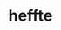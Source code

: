 ---
title: "heffte"
layout: cache
categories: [package, develop]
meta: {"versions": ["2.3.0"], "compilers": ["gcc@=11.1.0", "oneapi@=2023.0.0", "oneapi@=2023.1.0", "oneapi@=2023.2.0"], "oss": ["ubuntu20.04"], "platforms": ["linux"], "targets": ["ppc64le", "x86_64", "x86_64_v3"], "stacks": ["e4s", "e4s-oneapi", "e4s-power", "root"], "num_specs": 105, "num_specs_by_stack": {"e4s-power": 14, "root": 105, "e4s-oneapi": 14, "e4s": 22}}
spec_details: [{"hash": "4ueehrf62g4maqhxsmdkzkuniwxaetoq", "compiler": "gcc@=11.1.0", "versions": ["2.3.0"], "os": "ubuntu20.04", "platform": "linux", "target": "ppc64le", "variants": ["build_system=cmake", "build_type=Release", "+cuda", "cuda_arch=70", "~fftw", "~fortran", "generator=make", "~ipo", "~magma", "~mkl", "patches=6b8b8e8", "~python", "~rocm", "+shared"], "stacks": ["e4s-power", "root"], "size": "-", "tarball": "https://binaries.spack.io/develop/build_cache/linux-ubuntu20.04-ppc64le/gcc-11.1.0/heffte-2.3.0/linux-ubuntu20.04-ppc64le-gcc-11.1.0-heffte-2.3.0-4ueehrf62g4maqhxsmdkzkuniwxaetoq.spack"}, {"hash": "5d7wwbsdb2c45axkyombupanci3eplj4", "compiler": "gcc@=11.1.0", "versions": ["2.3.0"], "os": "ubuntu20.04", "platform": "linux", "target": "ppc64le", "variants": ["build_system=cmake", "build_type=Release", "+cuda", "cuda_arch=70", "~fftw", "~fortran", "generator=make", "~ipo", "~magma", "~mkl", "patches=6b8b8e8", "~python", "~rocm", "+shared"], "stacks": ["e4s-power", "root"], "size": "-", "tarball": "https://binaries.spack.io/develop/build_cache/linux-ubuntu20.04-ppc64le/gcc-11.1.0/heffte-2.3.0/linux-ubuntu20.04-ppc64le-gcc-11.1.0-heffte-2.3.0-5d7wwbsdb2c45axkyombupanci3eplj4.spack"}, {"hash": "3qisfc22rbmf7qnw3pvexartzvtiw5nr", "compiler": "gcc@=11.1.0", "versions": ["2.3.0"], "os": "ubuntu20.04", "platform": "linux", "target": "ppc64le", "variants": ["build_system=cmake", "build_type=Release", "+cuda", "cuda_arch=70", "~fftw", "~fortran", "generator=make", "~ipo", "~magma", "~mkl", "patches=6b8b8e8", "~python", "~rocm", "+shared"], "stacks": ["e4s-power", "root"], "size": "-", "tarball": "https://binaries.spack.io/develop/build_cache/linux-ubuntu20.04-ppc64le/gcc-11.1.0/heffte-2.3.0/linux-ubuntu20.04-ppc64le-gcc-11.1.0-heffte-2.3.0-3qisfc22rbmf7qnw3pvexartzvtiw5nr.spack"}, {"hash": "44r57ynvhwwbb3prixay7z4nmbudm7tc", "compiler": "gcc@=11.1.0", "versions": ["2.3.0"], "os": "ubuntu20.04", "platform": "linux", "target": "ppc64le", "variants": ["build_system=cmake", "build_type=Release", "~cuda", "+fftw", "~fortran", "generator=make", "~ipo", "~magma", "~mkl", "patches=6b8b8e8", "~python", "~rocm", "+shared"], "stacks": ["e4s-power", "root"], "size": "-", "tarball": "https://binaries.spack.io/develop/build_cache/linux-ubuntu20.04-ppc64le/gcc-11.1.0/heffte-2.3.0/linux-ubuntu20.04-ppc64le-gcc-11.1.0-heffte-2.3.0-44r57ynvhwwbb3prixay7z4nmbudm7tc.spack"}, {"hash": "nkts73deopdiuxifhaz7bhvfcik3mgve", "compiler": "gcc@=11.1.0", "versions": ["2.3.0"], "os": "ubuntu20.04", "platform": "linux", "target": "ppc64le", "variants": ["build_system=cmake", "build_type=Release", "~cuda", "+fftw", "~fortran", "generator=make", "~ipo", "~magma", "~mkl", "patches=6b8b8e8", "~python", "~rocm", "+shared"], "stacks": ["root"], "size": "-", "tarball": "https://binaries.spack.io/develop/build_cache/linux-ubuntu20.04-ppc64le/gcc-11.1.0/heffte-2.3.0/linux-ubuntu20.04-ppc64le-gcc-11.1.0-heffte-2.3.0-nkts73deopdiuxifhaz7bhvfcik3mgve.spack"}, {"hash": "lrwbnsrbjif277jmxia7htno4cg7z7za", "compiler": "gcc@=11.1.0", "versions": ["2.3.0"], "os": "ubuntu20.04", "platform": "linux", "target": "ppc64le", "variants": ["build_system=cmake", "build_type=Release", "+cuda", "cuda_arch=70", "~fftw", "~fortran", "generator=make", "~ipo", "~magma", "~mkl", "patches=6b8b8e8", "~python", "~rocm", "+shared"], "stacks": ["root"], "size": "-", "tarball": "https://binaries.spack.io/develop/build_cache/linux-ubuntu20.04-ppc64le/gcc-11.1.0/heffte-2.3.0/linux-ubuntu20.04-ppc64le-gcc-11.1.0-heffte-2.3.0-lrwbnsrbjif277jmxia7htno4cg7z7za.spack"}, {"hash": "bhwzpztw3zjqsrjedbvjqi65iuklj5aq", "compiler": "gcc@=11.1.0", "versions": ["2.3.0"], "os": "ubuntu20.04", "platform": "linux", "target": "ppc64le", "variants": ["build_system=cmake", "build_type=Release", "~cuda", "+fftw", "~fortran", "generator=make", "~ipo", "~magma", "~mkl", "patches=6b8b8e8", "~python", "~rocm", "+shared"], "stacks": ["root"], "size": "-", "tarball": "https://binaries.spack.io/develop/build_cache/linux-ubuntu20.04-ppc64le/gcc-11.1.0/heffte-2.3.0/linux-ubuntu20.04-ppc64le-gcc-11.1.0-heffte-2.3.0-bhwzpztw3zjqsrjedbvjqi65iuklj5aq.spack"}, {"hash": "mpf5h2qvzsd6ukztlmej2t3roakmpodi", "compiler": "gcc@=11.1.0", "versions": ["2.3.0"], "os": "ubuntu20.04", "platform": "linux", "target": "ppc64le", "variants": ["build_system=cmake", "build_type=Release", "+cuda", "cuda_arch=70", "~fftw", "~fortran", "generator=make", "~ipo", "~magma", "~mkl", "patches=6b8b8e8", "~python", "~rocm", "+shared"], "stacks": ["root"], "size": "-", "tarball": "https://binaries.spack.io/develop/build_cache/linux-ubuntu20.04-ppc64le/gcc-11.1.0/heffte-2.3.0/linux-ubuntu20.04-ppc64le-gcc-11.1.0-heffte-2.3.0-mpf5h2qvzsd6ukztlmej2t3roakmpodi.spack"}, {"hash": "ln45ib7zbnzibyiyr4lphe5opv2s3mma", "compiler": "gcc@=11.1.0", "versions": ["2.3.0"], "os": "ubuntu20.04", "platform": "linux", "target": "ppc64le", "variants": ["build_system=cmake", "build_type=Release", "+cuda", "cuda_arch=70", "~fftw", "~fortran", "generator=make", "~ipo", "~magma", "~mkl", "patches=6b8b8e8", "~python", "~rocm", "+shared"], "stacks": ["root"], "size": "-", "tarball": "https://binaries.spack.io/develop/build_cache/linux-ubuntu20.04-ppc64le/gcc-11.1.0/heffte-2.3.0/linux-ubuntu20.04-ppc64le-gcc-11.1.0-heffte-2.3.0-ln45ib7zbnzibyiyr4lphe5opv2s3mma.spack"}, {"hash": "5ljbbzmwthctqlyypc2rgun4gcjucled", "compiler": "gcc@=11.1.0", "versions": ["2.3.0"], "os": "ubuntu20.04", "platform": "linux", "target": "ppc64le", "variants": ["build_system=cmake", "build_type=Release", "+cuda", "cuda_arch=70", "~fftw", "~fortran", "generator=make", "~ipo", "~magma", "~mkl", "patches=6b8b8e8", "~python", "~rocm", "+shared"], "stacks": ["e4s-power", "root"], "size": "-", "tarball": "https://binaries.spack.io/develop/build_cache/linux-ubuntu20.04-ppc64le/gcc-11.1.0/heffte-2.3.0/linux-ubuntu20.04-ppc64le-gcc-11.1.0-heffte-2.3.0-5ljbbzmwthctqlyypc2rgun4gcjucled.spack"}, {"hash": "6hki5s3pa6pfcmzhllxfzqjnv5ssk73j", "compiler": "gcc@=11.1.0", "versions": ["2.3.0"], "os": "ubuntu20.04", "platform": "linux", "target": "ppc64le", "variants": ["build_system=cmake", "build_type=Release", "+cuda", "cuda_arch=70", "~fftw", "~fortran", "generator=make", "~ipo", "~magma", "~mkl", "patches=6b8b8e8", "~python", "~rocm", "+shared"], "stacks": ["root"], "size": "-", "tarball": "https://binaries.spack.io/develop/build_cache/linux-ubuntu20.04-ppc64le/gcc-11.1.0/heffte-2.3.0/linux-ubuntu20.04-ppc64le-gcc-11.1.0-heffte-2.3.0-6hki5s3pa6pfcmzhllxfzqjnv5ssk73j.spack"}, {"hash": "yrlsnlveoib756zm5lfoq55pebojyf4l", "compiler": "gcc@=11.1.0", "versions": ["2.3.0"], "os": "ubuntu20.04", "platform": "linux", "target": "ppc64le", "variants": ["build_system=cmake", "build_type=Release", "~cuda", "+fftw", "~fortran", "generator=make", "~ipo", "~magma", "~mkl", "patches=6b8b8e8", "~python", "~rocm", "+shared"], "stacks": ["e4s-power", "root"], "size": "-", "tarball": "https://binaries.spack.io/develop/build_cache/linux-ubuntu20.04-ppc64le/gcc-11.1.0/heffte-2.3.0/linux-ubuntu20.04-ppc64le-gcc-11.1.0-heffte-2.3.0-yrlsnlveoib756zm5lfoq55pebojyf4l.spack"}, {"hash": "6hprojmh57ih6ejaoel2po4yuj6egyyo", "compiler": "gcc@=11.1.0", "versions": ["2.3.0"], "os": "ubuntu20.04", "platform": "linux", "target": "ppc64le", "variants": ["build_system=cmake", "build_type=Release", "~cuda", "+fftw", "~fortran", "generator=make", "~ipo", "~magma", "~mkl", "patches=6b8b8e8", "~python", "~rocm", "+shared"], "stacks": ["e4s-power", "root"], "size": "-", "tarball": "https://binaries.spack.io/develop/build_cache/linux-ubuntu20.04-ppc64le/gcc-11.1.0/heffte-2.3.0/linux-ubuntu20.04-ppc64le-gcc-11.1.0-heffte-2.3.0-6hprojmh57ih6ejaoel2po4yuj6egyyo.spack"}, {"hash": "7inxjpn6zlsllcjanjrvpsggkhqyagy6", "compiler": "gcc@=11.1.0", "versions": ["2.3.0"], "os": "ubuntu20.04", "platform": "linux", "target": "ppc64le", "variants": ["build_system=cmake", "build_type=Release", "+cuda", "cuda_arch=70", "~fftw", "~fortran", "generator=make", "~ipo", "~magma", "~mkl", "patches=6b8b8e8", "~python", "~rocm", "+shared"], "stacks": ["e4s-power", "root"], "size": "-", "tarball": "https://binaries.spack.io/develop/build_cache/linux-ubuntu20.04-ppc64le/gcc-11.1.0/heffte-2.3.0/linux-ubuntu20.04-ppc64le-gcc-11.1.0-heffte-2.3.0-7inxjpn6zlsllcjanjrvpsggkhqyagy6.spack"}, {"hash": "q2lhadmdfxxkknweoguf3suc2hvqk4dm", "compiler": "gcc@=11.1.0", "versions": ["2.3.0"], "os": "ubuntu20.04", "platform": "linux", "target": "ppc64le", "variants": ["build_system=cmake", "build_type=Release", "~cuda", "+fftw", "~fortran", "generator=make", "~ipo", "~magma", "~mkl", "patches=6b8b8e8", "~python", "~rocm", "+shared"], "stacks": ["e4s-power", "root"], "size": "-", "tarball": "https://binaries.spack.io/develop/build_cache/linux-ubuntu20.04-ppc64le/gcc-11.1.0/heffte-2.3.0/linux-ubuntu20.04-ppc64le-gcc-11.1.0-heffte-2.3.0-q2lhadmdfxxkknweoguf3suc2hvqk4dm.spack"}, {"hash": "exegs56ru35f75rjh426lfdwfpucybr2", "compiler": "gcc@=11.1.0", "versions": ["2.3.0"], "os": "ubuntu20.04", "platform": "linux", "target": "ppc64le", "variants": ["build_system=cmake", "build_type=RelWithDebInfo", "+cuda", "cuda_arch=70", "~fftw", "~fortran", "generator=make", "~ipo", "~magma", "~mkl", "~python", "~rocm", "+shared"], "stacks": ["root"], "size": "-", "tarball": "https://binaries.spack.io/develop/build_cache/linux-ubuntu20.04-ppc64le/gcc-11.1.0/heffte-2.3.0/linux-ubuntu20.04-ppc64le-gcc-11.1.0-heffte-2.3.0-exegs56ru35f75rjh426lfdwfpucybr2.spack"}, {"hash": "dr32pbyp3og5onguy6zuw6gpsdv7iu7y", "compiler": "gcc@=11.1.0", "versions": ["2.3.0"], "os": "ubuntu20.04", "platform": "linux", "target": "ppc64le", "variants": ["build_system=cmake", "build_type=Release", "~cuda", "+fftw", "~fortran", "generator=make", "~ipo", "~magma", "~mkl", "patches=6b8b8e8", "~python", "~rocm", "+shared"], "stacks": ["e4s-power", "root"], "size": "-", "tarball": "https://binaries.spack.io/develop/build_cache/linux-ubuntu20.04-ppc64le/gcc-11.1.0/heffte-2.3.0/linux-ubuntu20.04-ppc64le-gcc-11.1.0-heffte-2.3.0-dr32pbyp3og5onguy6zuw6gpsdv7iu7y.spack"}, {"hash": "vd7sv7z67njuvkotisdmxgrop5ygwvtf", "compiler": "gcc@=11.1.0", "versions": ["2.3.0"], "os": "ubuntu20.04", "platform": "linux", "target": "ppc64le", "variants": ["build_system=cmake", "build_type=Release", "~cuda", "+fftw", "~fortran", "generator=make", "~ipo", "~magma", "~mkl", "patches=6b8b8e8", "~python", "~rocm", "+shared"], "stacks": ["root"], "size": "-", "tarball": "https://binaries.spack.io/develop/build_cache/linux-ubuntu20.04-ppc64le/gcc-11.1.0/heffte-2.3.0/linux-ubuntu20.04-ppc64le-gcc-11.1.0-heffte-2.3.0-vd7sv7z67njuvkotisdmxgrop5ygwvtf.spack"}, {"hash": "dhwbdlmhave5fd6z56vjavytdx356om3", "compiler": "gcc@=11.1.0", "versions": ["2.3.0"], "os": "ubuntu20.04", "platform": "linux", "target": "ppc64le", "variants": ["build_system=cmake", "build_type=Release", "~cuda", "+fftw", "~fortran", "generator=make", "~ipo", "~magma", "~mkl", "patches=6b8b8e8", "~python", "~rocm", "+shared"], "stacks": ["root"], "size": "-", "tarball": "https://binaries.spack.io/develop/build_cache/linux-ubuntu20.04-ppc64le/gcc-11.1.0/heffte-2.3.0/linux-ubuntu20.04-ppc64le-gcc-11.1.0-heffte-2.3.0-dhwbdlmhave5fd6z56vjavytdx356om3.spack"}, {"hash": "h6p7iyymrrm2bzj2m7xk52s6v7lmnp3f", "compiler": "gcc@=11.1.0", "versions": ["2.3.0"], "os": "ubuntu20.04", "platform": "linux", "target": "ppc64le", "variants": ["build_system=cmake", "build_type=Release", "+cuda", "cuda_arch=70", "~fftw", "~fortran", "generator=make", "~ipo", "~magma", "~mkl", "~python", "~rocm", "+shared"], "stacks": ["root"], "size": "-", "tarball": "https://binaries.spack.io/develop/build_cache/linux-ubuntu20.04-ppc64le/gcc-11.1.0/heffte-2.3.0/linux-ubuntu20.04-ppc64le-gcc-11.1.0-heffte-2.3.0-h6p7iyymrrm2bzj2m7xk52s6v7lmnp3f.spack"}, {"hash": "us5lxf5oq4xyz6kpjfld7yxzucjt7bwl", "compiler": "gcc@=11.1.0", "versions": ["2.3.0"], "os": "ubuntu20.04", "platform": "linux", "target": "ppc64le", "variants": ["build_system=cmake", "build_type=Release", "+cuda", "cuda_arch=70", "~fftw", "~fortran", "generator=make", "~ipo", "~magma", "~mkl", "patches=6b8b8e8", "~python", "~rocm", "+shared"], "stacks": ["root"], "size": "-", "tarball": "https://binaries.spack.io/develop/build_cache/linux-ubuntu20.04-ppc64le/gcc-11.1.0/heffte-2.3.0/linux-ubuntu20.04-ppc64le-gcc-11.1.0-heffte-2.3.0-us5lxf5oq4xyz6kpjfld7yxzucjt7bwl.spack"}, {"hash": "gvhz6oagrjnx5f334nrcxco4q2mkt3yl", "compiler": "gcc@=11.1.0", "versions": ["2.3.0"], "os": "ubuntu20.04", "platform": "linux", "target": "ppc64le", "variants": ["build_system=cmake", "build_type=Release", "+cuda", "cuda_arch=70", "~fftw", "~fortran", "generator=make", "~ipo", "~magma", "~mkl", "patches=6b8b8e8", "~python", "~rocm", "+shared"], "stacks": ["e4s-power", "root"], "size": "-", "tarball": "https://binaries.spack.io/develop/build_cache/linux-ubuntu20.04-ppc64le/gcc-11.1.0/heffte-2.3.0/linux-ubuntu20.04-ppc64le-gcc-11.1.0-heffte-2.3.0-gvhz6oagrjnx5f334nrcxco4q2mkt3yl.spack"}, {"hash": "kgshjk7ucpqwtallphjxu53cloxwerlz", "compiler": "gcc@=11.1.0", "versions": ["2.3.0"], "os": "ubuntu20.04", "platform": "linux", "target": "ppc64le", "variants": ["build_system=cmake", "build_type=Release", "+cuda", "cuda_arch=70", "~fftw", "~fortran", "generator=make", "~ipo", "~magma", "~mkl", "patches=6b8b8e8", "~python", "~rocm", "+shared"], "stacks": ["root"], "size": "-", "tarball": "https://binaries.spack.io/develop/build_cache/linux-ubuntu20.04-ppc64le/gcc-11.1.0/heffte-2.3.0/linux-ubuntu20.04-ppc64le-gcc-11.1.0-heffte-2.3.0-kgshjk7ucpqwtallphjxu53cloxwerlz.spack"}, {"hash": "fcbwp2ljxtlqolpbw3utpkkwrqld4dws", "compiler": "gcc@=11.1.0", "versions": ["2.3.0"], "os": "ubuntu20.04", "platform": "linux", "target": "ppc64le", "variants": ["build_system=cmake", "build_type=Release", "~cuda", "+fftw", "~fortran", "generator=make", "~ipo", "~magma", "~mkl", "~python", "~rocm", "+shared"], "stacks": ["root"], "size": "-", "tarball": "https://binaries.spack.io/develop/build_cache/linux-ubuntu20.04-ppc64le/gcc-11.1.0/heffte-2.3.0/linux-ubuntu20.04-ppc64le-gcc-11.1.0-heffte-2.3.0-fcbwp2ljxtlqolpbw3utpkkwrqld4dws.spack"}, {"hash": "udtuowts5ax55rncmcoy22cdp6bwglqe", "compiler": "gcc@=11.1.0", "versions": ["2.3.0"], "os": "ubuntu20.04", "platform": "linux", "target": "ppc64le", "variants": ["build_system=cmake", "build_type=Release", "+cuda", "cuda_arch=70", "~fftw", "~fortran", "generator=make", "~ipo", "~magma", "~mkl", "patches=6b8b8e8", "~python", "~rocm", "+shared"], "stacks": ["root"], "size": "-", "tarball": "https://binaries.spack.io/develop/build_cache/linux-ubuntu20.04-ppc64le/gcc-11.1.0/heffte-2.3.0/linux-ubuntu20.04-ppc64le-gcc-11.1.0-heffte-2.3.0-udtuowts5ax55rncmcoy22cdp6bwglqe.spack"}, {"hash": "e4wleyvl55xmqrvj7lvcpc3zci6xfedo", "compiler": "gcc@=11.1.0", "versions": ["2.3.0"], "os": "ubuntu20.04", "platform": "linux", "target": "ppc64le", "variants": ["build_system=cmake", "build_type=Release", "+cuda", "cuda_arch=70", "~fftw", "~fortran", "generator=make", "~ipo", "~magma", "~mkl", "patches=6b8b8e8", "~python", "~rocm", "+shared"], "stacks": ["root"], "size": "-", "tarball": "https://binaries.spack.io/develop/build_cache/linux-ubuntu20.04-ppc64le/gcc-11.1.0/heffte-2.3.0/linux-ubuntu20.04-ppc64le-gcc-11.1.0-heffte-2.3.0-e4wleyvl55xmqrvj7lvcpc3zci6xfedo.spack"}, {"hash": "cc47queyjxw5k6rywxy3dwqewekjpdix", "compiler": "gcc@=11.1.0", "versions": ["2.3.0"], "os": "ubuntu20.04", "platform": "linux", "target": "ppc64le", "variants": ["build_system=cmake", "build_type=Release", "~cuda", "+fftw", "~fortran", "generator=make", "~ipo", "~magma", "~mkl", "patches=6b8b8e8", "~python", "~rocm", "+shared"], "stacks": ["e4s-power", "root"], "size": "-", "tarball": "https://binaries.spack.io/develop/build_cache/linux-ubuntu20.04-ppc64le/gcc-11.1.0/heffte-2.3.0/linux-ubuntu20.04-ppc64le-gcc-11.1.0-heffte-2.3.0-cc47queyjxw5k6rywxy3dwqewekjpdix.spack"}, {"hash": "spzivucrxctuwws5fxqrqkjorvi6gfvy", "compiler": "gcc@=11.1.0", "versions": ["2.3.0"], "os": "ubuntu20.04", "platform": "linux", "target": "ppc64le", "variants": ["build_system=cmake", "build_type=Release", "~cuda", "+fftw", "~fortran", "generator=make", "~ipo", "~magma", "~mkl", "patches=6b8b8e8", "~python", "~rocm", "+shared"], "stacks": ["root"], "size": "-", "tarball": "https://binaries.spack.io/develop/build_cache/linux-ubuntu20.04-ppc64le/gcc-11.1.0/heffte-2.3.0/linux-ubuntu20.04-ppc64le-gcc-11.1.0-heffte-2.3.0-spzivucrxctuwws5fxqrqkjorvi6gfvy.spack"}, {"hash": "l4nrir7go7k4w2syudjlajvhtm7luepn", "compiler": "gcc@=11.1.0", "versions": ["2.3.0"], "os": "ubuntu20.04", "platform": "linux", "target": "ppc64le", "variants": ["build_system=cmake", "build_type=RelWithDebInfo", "~cuda", "+fftw", "~fortran", "generator=make", "~ipo", "~magma", "~mkl", "~python", "~rocm", "+shared"], "stacks": ["root"], "size": "-", "tarball": "https://binaries.spack.io/develop/build_cache/linux-ubuntu20.04-ppc64le/gcc-11.1.0/heffte-2.3.0/linux-ubuntu20.04-ppc64le-gcc-11.1.0-heffte-2.3.0-l4nrir7go7k4w2syudjlajvhtm7luepn.spack"}, {"hash": "mxcmcxsuwyzuotpzuzam2oxi6q3xayxc", "compiler": "gcc@=11.1.0", "versions": ["2.3.0"], "os": "ubuntu20.04", "platform": "linux", "target": "ppc64le", "variants": ["build_system=cmake", "build_type=Release", "~cuda", "+fftw", "~fortran", "generator=make", "~ipo", "~magma", "~mkl", "patches=6b8b8e8", "~python", "~rocm", "+shared"], "stacks": ["root"], "size": "-", "tarball": "https://binaries.spack.io/develop/build_cache/linux-ubuntu20.04-ppc64le/gcc-11.1.0/heffte-2.3.0/linux-ubuntu20.04-ppc64le-gcc-11.1.0-heffte-2.3.0-mxcmcxsuwyzuotpzuzam2oxi6q3xayxc.spack"}, {"hash": "sgun2373vmyldemdsgzeiqi6gk6hlj5n", "compiler": "gcc@=11.1.0", "versions": ["2.3.0"], "os": "ubuntu20.04", "platform": "linux", "target": "ppc64le", "variants": ["build_system=cmake", "build_type=Release", "+cuda", "cuda_arch=70", "~fftw", "~fortran", "generator=make", "~ipo", "~magma", "~mkl", "patches=6b8b8e8", "~python", "~rocm", "+shared"], "stacks": ["e4s-power", "root"], "size": "-", "tarball": "https://binaries.spack.io/develop/build_cache/linux-ubuntu20.04-ppc64le/gcc-11.1.0/heffte-2.3.0/linux-ubuntu20.04-ppc64le-gcc-11.1.0-heffte-2.3.0-sgun2373vmyldemdsgzeiqi6gk6hlj5n.spack"}, {"hash": "l3njazykpjmtnwrh7rxz7ufc5dakp2xa", "compiler": "gcc@=11.1.0", "versions": ["2.3.0"], "os": "ubuntu20.04", "platform": "linux", "target": "ppc64le", "variants": ["build_system=cmake", "build_type=RelWithDebInfo", "+cuda", "cuda_arch=70", "~fftw", "~fortran", "generator=make", "~ipo", "~magma", "~mkl", "~python", "~rocm", "+shared"], "stacks": ["root"], "size": "-", "tarball": "https://binaries.spack.io/develop/build_cache/linux-ubuntu20.04-ppc64le/gcc-11.1.0/heffte-2.3.0/linux-ubuntu20.04-ppc64le-gcc-11.1.0-heffte-2.3.0-l3njazykpjmtnwrh7rxz7ufc5dakp2xa.spack"}, {"hash": "iz4uq2dtz6nwllecmmilsobntzd7boam", "compiler": "gcc@=11.1.0", "versions": ["2.3.0"], "os": "ubuntu20.04", "platform": "linux", "target": "ppc64le", "variants": ["build_system=cmake", "build_type=Release", "~cuda", "+fftw", "~fortran", "generator=make", "~ipo", "~magma", "~mkl", "patches=6b8b8e8", "~python", "~rocm", "+shared"], "stacks": ["e4s-power", "root"], "size": "-", "tarball": "https://binaries.spack.io/develop/build_cache/linux-ubuntu20.04-ppc64le/gcc-11.1.0/heffte-2.3.0/linux-ubuntu20.04-ppc64le-gcc-11.1.0-heffte-2.3.0-iz4uq2dtz6nwllecmmilsobntzd7boam.spack"}, {"hash": "pjhgmboc4uvmv3zfqqfed2enjvqmoehl", "compiler": "gcc@=11.1.0", "versions": ["2.3.0"], "os": "ubuntu20.04", "platform": "linux", "target": "ppc64le", "variants": ["build_system=cmake", "build_type=RelWithDebInfo", "~cuda", "+fftw", "~fortran", "generator=make", "~ipo", "~magma", "~mkl", "~python", "~rocm", "+shared"], "stacks": ["root"], "size": "-", "tarball": "https://binaries.spack.io/develop/build_cache/linux-ubuntu20.04-ppc64le/gcc-11.1.0/heffte-2.3.0/linux-ubuntu20.04-ppc64le-gcc-11.1.0-heffte-2.3.0-pjhgmboc4uvmv3zfqqfed2enjvqmoehl.spack"}, {"hash": "sqoncsdxdfaz2qkiyubrfnxqr577o4k4", "compiler": "gcc@=11.1.0", "versions": ["2.3.0"], "os": "ubuntu20.04", "platform": "linux", "target": "ppc64le", "variants": ["build_system=cmake", "build_type=Release", "~cuda", "+fftw", "~fortran", "generator=make", "~ipo", "~magma", "~mkl", "patches=6b8b8e8", "~python", "~rocm", "+shared"], "stacks": ["root"], "size": "-", "tarball": "https://binaries.spack.io/develop/build_cache/linux-ubuntu20.04-ppc64le/gcc-11.1.0/heffte-2.3.0/linux-ubuntu20.04-ppc64le-gcc-11.1.0-heffte-2.3.0-sqoncsdxdfaz2qkiyubrfnxqr577o4k4.spack"}, {"hash": "7h37qmhy4eupycveyrwp7a6djkzqkybq", "compiler": "oneapi@=2023.0.0", "versions": ["2.3.0"], "os": "ubuntu20.04", "platform": "linux", "target": "x86_64", "variants": ["build_system=cmake", "build_type=Release", "~cuda", "+fftw", "~fortran", "generator=make", "~ipo", "~magma", "~mkl", "~python", "~rocm", "+shared"], "stacks": ["root", "e4s-oneapi"], "size": "-", "tarball": "https://binaries.spack.io/develop/build_cache/linux-ubuntu20.04-x86_64/oneapi-2023.0.0/heffte-2.3.0/linux-ubuntu20.04-x86_64-oneapi-2023.0.0-heffte-2.3.0-7h37qmhy4eupycveyrwp7a6djkzqkybq.spack"}, {"hash": "wmm3o3aravhkxsxhgjxhef4dklej6xnt", "compiler": "oneapi@=2023.0.0", "versions": ["2.3.0"], "os": "ubuntu20.04", "platform": "linux", "target": "x86_64", "variants": ["build_system=cmake", "build_type=RelWithDebInfo", "~cuda", "+fftw", "~fortran", "generator=make", "~ipo", "~magma", "~mkl", "~python", "~rocm", "+shared"], "stacks": ["root"], "size": "-", "tarball": "https://binaries.spack.io/develop/build_cache/linux-ubuntu20.04-x86_64/oneapi-2023.0.0/heffte-2.3.0/linux-ubuntu20.04-x86_64-oneapi-2023.0.0-heffte-2.3.0-wmm3o3aravhkxsxhgjxhef4dklej6xnt.spack"}, {"hash": "7fxb2ck23lnszxb2aepnabhdf2v26jl4", "compiler": "oneapi@=2023.0.0", "versions": ["2.3.0"], "os": "ubuntu20.04", "platform": "linux", "target": "x86_64", "variants": ["build_system=cmake", "build_type=RelWithDebInfo", "~cuda", "+fftw", "~fortran", "generator=make", "~ipo", "~magma", "~mkl", "~python", "~rocm", "+shared"], "stacks": ["root"], "size": "-", "tarball": "https://binaries.spack.io/develop/build_cache/linux-ubuntu20.04-x86_64/oneapi-2023.0.0/heffte-2.3.0/linux-ubuntu20.04-x86_64-oneapi-2023.0.0-heffte-2.3.0-7fxb2ck23lnszxb2aepnabhdf2v26jl4.spack"}, {"hash": "7ejlkbixcofbfx5en4y43dwzo3f2jxkx", "compiler": "oneapi@=2023.1.0", "versions": ["2.3.0"], "os": "ubuntu20.04", "platform": "linux", "target": "x86_64", "variants": ["build_system=cmake", "build_type=Release", "~cuda", "+fftw", "~fortran", "generator=make", "~ipo", "~magma", "~mkl", "patches=6b8b8e8", "~python", "~rocm", "+shared"], "stacks": ["root", "e4s-oneapi"], "size": "-", "tarball": "https://binaries.spack.io/develop/build_cache/linux-ubuntu20.04-x86_64/oneapi-2023.1.0/heffte-2.3.0/linux-ubuntu20.04-x86_64-oneapi-2023.1.0-heffte-2.3.0-7ejlkbixcofbfx5en4y43dwzo3f2jxkx.spack"}, {"hash": "dhxqxbfx6flvfmppmv7nycs445umqx2i", "compiler": "oneapi@=2023.1.0", "versions": ["2.3.0"], "os": "ubuntu20.04", "platform": "linux", "target": "x86_64", "variants": ["build_system=cmake", "build_type=Release", "~cuda", "+fftw", "~fortran", "generator=make", "~ipo", "~magma", "~mkl", "patches=6b8b8e8", "~python", "~rocm", "+shared"], "stacks": ["root", "e4s-oneapi"], "size": "-", "tarball": "https://binaries.spack.io/develop/build_cache/linux-ubuntu20.04-x86_64/oneapi-2023.1.0/heffte-2.3.0/linux-ubuntu20.04-x86_64-oneapi-2023.1.0-heffte-2.3.0-dhxqxbfx6flvfmppmv7nycs445umqx2i.spack"}, {"hash": "u5z2zp4fpuiajryfd4xt6kmjps3o6vaj", "compiler": "oneapi@=2023.2.0", "versions": ["2.3.0"], "os": "ubuntu20.04", "platform": "linux", "target": "x86_64", "variants": ["build_system=cmake", "build_type=Release", "~cuda", "+fftw", "~fortran", "generator=make", "~ipo", "~magma", "~mkl", "patches=6b8b8e8", "~python", "~rocm", "+shared"], "stacks": ["root", "e4s-oneapi"], "size": "-", "tarball": "https://binaries.spack.io/develop/build_cache/linux-ubuntu20.04-x86_64/oneapi-2023.2.0/heffte-2.3.0/linux-ubuntu20.04-x86_64-oneapi-2023.2.0-heffte-2.3.0-u5z2zp4fpuiajryfd4xt6kmjps3o6vaj.spack"}, {"hash": "77zuyf5z7irfa6qswfu3ncbpc6azs3nc", "compiler": "oneapi@=2023.2.0", "versions": ["2.3.0"], "os": "ubuntu20.04", "platform": "linux", "target": "x86_64", "variants": ["build_system=cmake", "build_type=Release", "~cuda", "+fftw", "~fortran", "generator=make", "~ipo", "~magma", "~mkl", "patches=6b8b8e8", "~python", "~rocm", "+shared"], "stacks": ["root", "e4s-oneapi"], "size": "-", "tarball": "https://binaries.spack.io/develop/build_cache/linux-ubuntu20.04-x86_64/oneapi-2023.2.0/heffte-2.3.0/linux-ubuntu20.04-x86_64-oneapi-2023.2.0-heffte-2.3.0-77zuyf5z7irfa6qswfu3ncbpc6azs3nc.spack"}, {"hash": "2rshkd25ayqcpb6huoyhz6tw4thav35n", "compiler": "oneapi@=2023.2.0", "versions": ["2.3.0"], "os": "ubuntu20.04", "platform": "linux", "target": "x86_64", "variants": ["build_system=cmake", "build_type=Release", "~cuda", "+fftw", "~fortran", "generator=make", "~ipo", "~magma", "~mkl", "patches=6b8b8e8", "~python", "~rocm", "+shared"], "stacks": ["root", "e4s-oneapi"], "size": "-", "tarball": "https://binaries.spack.io/develop/build_cache/linux-ubuntu20.04-x86_64/oneapi-2023.2.0/heffte-2.3.0/linux-ubuntu20.04-x86_64-oneapi-2023.2.0-heffte-2.3.0-2rshkd25ayqcpb6huoyhz6tw4thav35n.spack"}, {"hash": "logaizslzc5446uqfjrxlsvyflvrqzyd", "compiler": "oneapi@=2023.2.0", "versions": ["2.3.0"], "os": "ubuntu20.04", "platform": "linux", "target": "x86_64", "variants": ["build_system=cmake", "build_type=Release", "~cuda", "+fftw", "~fortran", "generator=make", "~ipo", "~magma", "~mkl", "patches=6b8b8e8", "~python", "~rocm", "+shared"], "stacks": ["root", "e4s-oneapi"], "size": "-", "tarball": "https://binaries.spack.io/develop/build_cache/linux-ubuntu20.04-x86_64/oneapi-2023.2.0/heffte-2.3.0/linux-ubuntu20.04-x86_64-oneapi-2023.2.0-heffte-2.3.0-logaizslzc5446uqfjrxlsvyflvrqzyd.spack"}, {"hash": "j5m5lx7srbuxoo25s25jpjknizqwu5aj", "compiler": "oneapi@=2023.2.0", "versions": ["2.3.0"], "os": "ubuntu20.04", "platform": "linux", "target": "x86_64", "variants": ["build_system=cmake", "build_type=Release", "~cuda", "+fftw", "~fortran", "generator=make", "~ipo", "~magma", "~mkl", "patches=6b8b8e8", "~python", "~rocm", "+shared"], "stacks": ["root", "e4s-oneapi"], "size": "-", "tarball": "https://binaries.spack.io/develop/build_cache/linux-ubuntu20.04-x86_64/oneapi-2023.2.0/heffte-2.3.0/linux-ubuntu20.04-x86_64-oneapi-2023.2.0-heffte-2.3.0-j5m5lx7srbuxoo25s25jpjknizqwu5aj.spack"}, {"hash": "r3qzacextg2af6qr5kij5oa533fjdrup", "compiler": "oneapi@=2023.2.0", "versions": ["2.3.0"], "os": "ubuntu20.04", "platform": "linux", "target": "x86_64", "variants": ["build_system=cmake", "build_type=Release", "~cuda", "+fftw", "~fortran", "generator=make", "~ipo", "~magma", "~mkl", "patches=6b8b8e8", "~python", "~rocm", "+shared"], "stacks": ["root", "e4s-oneapi"], "size": "-", "tarball": "https://binaries.spack.io/develop/build_cache/linux-ubuntu20.04-x86_64/oneapi-2023.2.0/heffte-2.3.0/linux-ubuntu20.04-x86_64-oneapi-2023.2.0-heffte-2.3.0-r3qzacextg2af6qr5kij5oa533fjdrup.spack"}, {"hash": "p5mzslryyrciizwgheoizutcdrewi5du", "compiler": "oneapi@=2023.2.0", "versions": ["2.3.0"], "os": "ubuntu20.04", "platform": "linux", "target": "x86_64", "variants": ["build_system=cmake", "build_type=Release", "~cuda", "+fftw", "~fortran", "generator=make", "~ipo", "~magma", "~mkl", "patches=6b8b8e8", "~python", "~rocm", "+shared"], "stacks": ["root", "e4s-oneapi"], "size": "-", "tarball": "https://binaries.spack.io/develop/build_cache/linux-ubuntu20.04-x86_64/oneapi-2023.2.0/heffte-2.3.0/linux-ubuntu20.04-x86_64-oneapi-2023.2.0-heffte-2.3.0-p5mzslryyrciizwgheoizutcdrewi5du.spack"}, {"hash": "pjukzwaqzfzg5paessuvhaeh3bdzus7i", "compiler": "oneapi@=2023.2.0", "versions": ["2.3.0"], "os": "ubuntu20.04", "platform": "linux", "target": "x86_64", "variants": ["build_system=cmake", "build_type=Release", "~cuda", "+fftw", "~fortran", "generator=make", "~ipo", "~magma", "~mkl", "patches=6b8b8e8", "~python", "~rocm", "+shared"], "stacks": ["root", "e4s-oneapi"], "size": "-", "tarball": "https://binaries.spack.io/develop/build_cache/linux-ubuntu20.04-x86_64/oneapi-2023.2.0/heffte-2.3.0/linux-ubuntu20.04-x86_64-oneapi-2023.2.0-heffte-2.3.0-pjukzwaqzfzg5paessuvhaeh3bdzus7i.spack"}, {"hash": "qhyzfbdehp6recjckkbcxzoliyj43ajm", "compiler": "oneapi@=2023.2.0", "versions": ["2.3.0"], "os": "ubuntu20.04", "platform": "linux", "target": "x86_64", "variants": ["build_system=cmake", "build_type=Release", "~cuda", "+fftw", "~fortran", "generator=make", "~ipo", "~magma", "~mkl", "patches=6b8b8e8", "~python", "~rocm", "+shared"], "stacks": ["root", "e4s-oneapi"], "size": "-", "tarball": "https://binaries.spack.io/develop/build_cache/linux-ubuntu20.04-x86_64/oneapi-2023.2.0/heffte-2.3.0/linux-ubuntu20.04-x86_64-oneapi-2023.2.0-heffte-2.3.0-qhyzfbdehp6recjckkbcxzoliyj43ajm.spack"}, {"hash": "zplywoyftbmq5cdcjettitvee6rqh4cj", "compiler": "oneapi@=2023.2.0", "versions": ["2.3.0"], "os": "ubuntu20.04", "platform": "linux", "target": "x86_64", "variants": ["build_system=cmake", "build_type=Release", "~cuda", "+fftw", "~fortran", "generator=make", "~ipo", "~magma", "~mkl", "patches=6b8b8e8", "~python", "~rocm", "+shared"], "stacks": ["root", "e4s-oneapi"], "size": "-", "tarball": "https://binaries.spack.io/develop/build_cache/linux-ubuntu20.04-x86_64/oneapi-2023.2.0/heffte-2.3.0/linux-ubuntu20.04-x86_64-oneapi-2023.2.0-heffte-2.3.0-zplywoyftbmq5cdcjettitvee6rqh4cj.spack"}, {"hash": "p4lhqx3sxw7n4guq2rdeyv6sixvsauah", "compiler": "oneapi@=2023.2.0", "versions": ["2.3.0"], "os": "ubuntu20.04", "platform": "linux", "target": "x86_64", "variants": ["build_system=cmake", "build_type=Release", "~cuda", "+fftw", "~fortran", "generator=make", "~ipo", "~magma", "~mkl", "patches=6b8b8e8", "~python", "~rocm", "+shared"], "stacks": ["root", "e4s-oneapi"], "size": "-", "tarball": "https://binaries.spack.io/develop/build_cache/linux-ubuntu20.04-x86_64/oneapi-2023.2.0/heffte-2.3.0/linux-ubuntu20.04-x86_64-oneapi-2023.2.0-heffte-2.3.0-p4lhqx3sxw7n4guq2rdeyv6sixvsauah.spack"}, {"hash": "7mymfhvhvbkh73mwhulhiusrw2eddork", "compiler": "gcc@=11.1.0", "versions": ["2.3.0"], "os": "ubuntu20.04", "platform": "linux", "target": "x86_64_v3", "variants": ["amdgpu_target=gfx90a", "build_system=cmake", "build_type=Release", "~cuda", "~fftw", "~fortran", "generator=make", "~ipo", "~magma", "~mkl", "patches=6b8b8e8", "~python", "+rocm", "+shared"], "stacks": ["root"], "size": "-", "tarball": "https://binaries.spack.io/develop/build_cache/linux-ubuntu20.04-x86_64_v3/gcc-11.1.0/heffte-2.3.0/linux-ubuntu20.04-x86_64_v3-gcc-11.1.0-heffte-2.3.0-7mymfhvhvbkh73mwhulhiusrw2eddork.spack"}, {"hash": "4s35vnm54z2x4i7kzmmbvniibn5ycgmt", "compiler": "gcc@=11.1.0", "versions": ["2.3.0"], "os": "ubuntu20.04", "platform": "linux", "target": "x86_64_v3", "variants": ["amdgpu_target=gfx90a", "build_system=cmake", "build_type=RelWithDebInfo", "~cuda", "~fftw", "~fortran", "generator=make", "~ipo", "~magma", "~mkl", "~python", "+rocm", "+shared"], "stacks": ["root"], "size": "-", "tarball": "https://binaries.spack.io/develop/build_cache/linux-ubuntu20.04-x86_64_v3/gcc-11.1.0/heffte-2.3.0/linux-ubuntu20.04-x86_64_v3-gcc-11.1.0-heffte-2.3.0-4s35vnm54z2x4i7kzmmbvniibn5ycgmt.spack"}, {"hash": "arbou76aofiy6wajybw3rigg76s2ut7f", "compiler": "gcc@=11.1.0", "versions": ["2.3.0"], "os": "ubuntu20.04", "platform": "linux", "target": "x86_64_v3", "variants": ["build_system=cmake", "build_type=RelWithDebInfo", "~cuda", "+fftw", "~fortran", "generator=make", "~ipo", "~magma", "~mkl", "~python", "~rocm", "+shared"], "stacks": ["root"], "size": "-", "tarball": "https://binaries.spack.io/develop/build_cache/linux-ubuntu20.04-x86_64_v3/gcc-11.1.0/heffte-2.3.0/linux-ubuntu20.04-x86_64_v3-gcc-11.1.0-heffte-2.3.0-arbou76aofiy6wajybw3rigg76s2ut7f.spack"}, {"hash": "dkh7hmf3ps6tha22xfuh357a4oflprfb", "compiler": "gcc@=11.1.0", "versions": ["2.3.0"], "os": "ubuntu20.04", "platform": "linux", "target": "x86_64_v3", "variants": ["build_system=cmake", "build_type=Release", "+cuda", "cuda_arch=80", "~fftw", "~fortran", "generator=make", "~ipo", "~magma", "~mkl", "patches=6b8b8e8", "~python", "~rocm", "+shared"], "stacks": ["root"], "size": "-", "tarball": "https://binaries.spack.io/develop/build_cache/linux-ubuntu20.04-x86_64_v3/gcc-11.1.0/heffte-2.3.0/linux-ubuntu20.04-x86_64_v3-gcc-11.1.0-heffte-2.3.0-dkh7hmf3ps6tha22xfuh357a4oflprfb.spack"}, {"hash": "d63xajpms2q6eytwvapiknljrdv5dyrn", "compiler": "gcc@=11.1.0", "versions": ["2.3.0"], "os": "ubuntu20.04", "platform": "linux", "target": "x86_64_v3", "variants": ["build_system=cmake", "build_type=Release", "~cuda", "+fftw", "~fortran", "generator=make", "~ipo", "~magma", "~mkl", "patches=6b8b8e8", "~python", "~rocm", "+shared"], "stacks": ["e4s", "root"], "size": "-", "tarball": "https://binaries.spack.io/develop/build_cache/linux-ubuntu20.04-x86_64_v3/gcc-11.1.0/heffte-2.3.0/linux-ubuntu20.04-x86_64_v3-gcc-11.1.0-heffte-2.3.0-d63xajpms2q6eytwvapiknljrdv5dyrn.spack"}, {"hash": "dqxyikwlqkyvbj2ucgxgrt6cbmmgbnwr", "compiler": "gcc@=11.1.0", "versions": ["2.3.0"], "os": "ubuntu20.04", "platform": "linux", "target": "x86_64_v3", "variants": ["build_system=cmake", "build_type=Release", "+cuda", "cuda_arch=80", "~fftw", "~fortran", "generator=make", "~ipo", "~magma", "~mkl", "patches=6b8b8e8", "~python", "~rocm", "+shared"], "stacks": ["e4s", "root"], "size": "-", "tarball": "https://binaries.spack.io/develop/build_cache/linux-ubuntu20.04-x86_64_v3/gcc-11.1.0/heffte-2.3.0/linux-ubuntu20.04-x86_64_v3-gcc-11.1.0-heffte-2.3.0-dqxyikwlqkyvbj2ucgxgrt6cbmmgbnwr.spack"}, {"hash": "ekbtr56qxxsfcsi6xe7a5ivht5ikkxsd", "compiler": "gcc@=11.1.0", "versions": ["2.3.0"], "os": "ubuntu20.04", "platform": "linux", "target": "x86_64_v3", "variants": ["build_system=cmake", "build_type=Release", "~cuda", "+fftw", "~fortran", "generator=make", "~ipo", "~magma", "~mkl", "~python", "~rocm", "+shared"], "stacks": ["root"], "size": "-", "tarball": "https://binaries.spack.io/develop/build_cache/linux-ubuntu20.04-x86_64_v3/gcc-11.1.0/heffte-2.3.0/linux-ubuntu20.04-x86_64_v3-gcc-11.1.0-heffte-2.3.0-ekbtr56qxxsfcsi6xe7a5ivht5ikkxsd.spack"}, {"hash": "bm3bg3ffbzpfglfbwb5yy73baatq4ul2", "compiler": "gcc@=11.1.0", "versions": ["2.3.0"], "os": "ubuntu20.04", "platform": "linux", "target": "x86_64_v3", "variants": ["build_system=cmake", "build_type=Release", "+cuda", "cuda_arch=80", "~fftw", "~fortran", "generator=make", "~ipo", "~magma", "~mkl", "patches=6b8b8e8", "~python", "~rocm", "+shared"], "stacks": ["e4s", "root"], "size": "-", "tarball": "https://binaries.spack.io/develop/build_cache/linux-ubuntu20.04-x86_64_v3/gcc-11.1.0/heffte-2.3.0/linux-ubuntu20.04-x86_64_v3-gcc-11.1.0-heffte-2.3.0-bm3bg3ffbzpfglfbwb5yy73baatq4ul2.spack"}, {"hash": "ek3coxzxexxyueqbb6552x7mdswgjh3w", "compiler": "gcc@=11.1.0", "versions": ["2.3.0"], "os": "ubuntu20.04", "platform": "linux", "target": "x86_64_v3", "variants": ["amdgpu_target=gfx90a", "build_system=cmake", "build_type=Release", "~cuda", "~fftw", "~fortran", "generator=make", "~ipo", "~magma", "~mkl", "patches=6b8b8e8", "~python", "+rocm", "+shared"], "stacks": ["root"], "size": "-", "tarball": "https://binaries.spack.io/develop/build_cache/linux-ubuntu20.04-x86_64_v3/gcc-11.1.0/heffte-2.3.0/linux-ubuntu20.04-x86_64_v3-gcc-11.1.0-heffte-2.3.0-ek3coxzxexxyueqbb6552x7mdswgjh3w.spack"}, {"hash": "3yrvsn43ypqwbmplscf5r6wyfkmwnitp", "compiler": "gcc@=11.1.0", "versions": ["2.3.0"], "os": "ubuntu20.04", "platform": "linux", "target": "x86_64_v3", "variants": ["build_system=cmake", "build_type=Release", "~cuda", "+fftw", "~fortran", "generator=make", "~ipo", "~magma", "~mkl", "patches=6b8b8e8", "~python", "~rocm", "+shared"], "stacks": ["e4s", "root"], "size": "-", "tarball": "https://binaries.spack.io/develop/build_cache/linux-ubuntu20.04-x86_64_v3/gcc-11.1.0/heffte-2.3.0/linux-ubuntu20.04-x86_64_v3-gcc-11.1.0-heffte-2.3.0-3yrvsn43ypqwbmplscf5r6wyfkmwnitp.spack"}, {"hash": "cy4cy5lkos4ibe2kbujyom7k472hpuus", "compiler": "gcc@=11.1.0", "versions": ["2.3.0"], "os": "ubuntu20.04", "platform": "linux", "target": "x86_64_v3", "variants": ["build_system=cmake", "build_type=Release", "~cuda", "+fftw", "~fortran", "generator=make", "~ipo", "~magma", "~mkl", "patches=6b8b8e8", "~python", "~rocm", "+shared"], "stacks": ["root"], "size": "-", "tarball": "https://binaries.spack.io/develop/build_cache/linux-ubuntu20.04-x86_64_v3/gcc-11.1.0/heffte-2.3.0/linux-ubuntu20.04-x86_64_v3-gcc-11.1.0-heffte-2.3.0-cy4cy5lkos4ibe2kbujyom7k472hpuus.spack"}, {"hash": "52gc3iyqckh3fuchmuk4ytm7v22zyyqi", "compiler": "gcc@=11.1.0", "versions": ["2.3.0"], "os": "ubuntu20.04", "platform": "linux", "target": "x86_64_v3", "variants": ["build_system=cmake", "build_type=Release", "~cuda", "+fftw", "~fortran", "generator=make", "~ipo", "~magma", "~mkl", "patches=6b8b8e8", "~python", "~rocm", "+shared"], "stacks": ["e4s", "root"], "size": "-", "tarball": "https://binaries.spack.io/develop/build_cache/linux-ubuntu20.04-x86_64_v3/gcc-11.1.0/heffte-2.3.0/linux-ubuntu20.04-x86_64_v3-gcc-11.1.0-heffte-2.3.0-52gc3iyqckh3fuchmuk4ytm7v22zyyqi.spack"}, {"hash": "go36bmoor6gqhxfckjb3wb3w6i72lojy", "compiler": "gcc@=11.1.0", "versions": ["2.3.0"], "os": "ubuntu20.04", "platform": "linux", "target": "x86_64_v3", "variants": ["amdgpu_target=gfx90a", "build_system=cmake", "build_type=Release", "~cuda", "~fftw", "~fortran", "generator=make", "~ipo", "~magma", "~mkl", "patches=6b8b8e8", "~python", "+rocm", "+shared"], "stacks": ["root"], "size": "-", "tarball": "https://binaries.spack.io/develop/build_cache/linux-ubuntu20.04-x86_64_v3/gcc-11.1.0/heffte-2.3.0/linux-ubuntu20.04-x86_64_v3-gcc-11.1.0-heffte-2.3.0-go36bmoor6gqhxfckjb3wb3w6i72lojy.spack"}, {"hash": "ixnzxljta2lwsjnxtj7kqrjz5e2caqha", "compiler": "gcc@=11.1.0", "versions": ["2.3.0"], "os": "ubuntu20.04", "platform": "linux", "target": "x86_64_v3", "variants": ["build_system=cmake", "build_type=Release", "+cuda", "cuda_arch=80", "~fftw", "~fortran", "generator=make", "~ipo", "~magma", "~mkl", "patches=6b8b8e8", "~python", "~rocm", "+shared"], "stacks": ["root"], "size": "-", "tarball": "https://binaries.spack.io/develop/build_cache/linux-ubuntu20.04-x86_64_v3/gcc-11.1.0/heffte-2.3.0/linux-ubuntu20.04-x86_64_v3-gcc-11.1.0-heffte-2.3.0-ixnzxljta2lwsjnxtj7kqrjz5e2caqha.spack"}, {"hash": "6ssrut26kac3s7oq2bjojcof6tytplcv", "compiler": "gcc@=11.1.0", "versions": ["2.3.0"], "os": "ubuntu20.04", "platform": "linux", "target": "x86_64_v3", "variants": ["build_system=cmake", "build_type=Release", "+cuda", "cuda_arch=80", "~fftw", "~fortran", "generator=make", "~ipo", "~magma", "~mkl", "~python", "~rocm", "+shared"], "stacks": ["root"], "size": "-", "tarball": "https://binaries.spack.io/develop/build_cache/linux-ubuntu20.04-x86_64_v3/gcc-11.1.0/heffte-2.3.0/linux-ubuntu20.04-x86_64_v3-gcc-11.1.0-heffte-2.3.0-6ssrut26kac3s7oq2bjojcof6tytplcv.spack"}, {"hash": "h7shrgnmkqw5egwbt23hppzwvsvb7ufq", "compiler": "gcc@=11.1.0", "versions": ["2.3.0"], "os": "ubuntu20.04", "platform": "linux", "target": "x86_64_v3", "variants": ["build_system=cmake", "build_type=Release", "~cuda", "+fftw", "~fortran", "generator=make", "~ipo", "~magma", "~mkl", "patches=6b8b8e8", "~python", "~rocm", "+shared"], "stacks": ["e4s", "root"], "size": "-", "tarball": "https://binaries.spack.io/develop/build_cache/linux-ubuntu20.04-x86_64_v3/gcc-11.1.0/heffte-2.3.0/linux-ubuntu20.04-x86_64_v3-gcc-11.1.0-heffte-2.3.0-h7shrgnmkqw5egwbt23hppzwvsvb7ufq.spack"}, {"hash": "6jwytype734cltmcfh7zpgvdskncwyza", "compiler": "gcc@=11.1.0", "versions": ["2.3.0"], "os": "ubuntu20.04", "platform": "linux", "target": "x86_64_v3", "variants": ["build_system=cmake", "build_type=Release", "~cuda", "+fftw", "~fortran", "generator=make", "~ipo", "~magma", "~mkl", "patches=6b8b8e8", "~python", "~rocm", "+shared"], "stacks": ["e4s", "root"], "size": "-", "tarball": "https://binaries.spack.io/develop/build_cache/linux-ubuntu20.04-x86_64_v3/gcc-11.1.0/heffte-2.3.0/linux-ubuntu20.04-x86_64_v3-gcc-11.1.0-heffte-2.3.0-6jwytype734cltmcfh7zpgvdskncwyza.spack"}, {"hash": "fldmlvxxexh4xujw2lrvvteth3w7rgnb", "compiler": "gcc@=11.1.0", "versions": ["2.3.0"], "os": "ubuntu20.04", "platform": "linux", "target": "x86_64_v3", "variants": ["build_system=cmake", "build_type=Release", "~cuda", "+fftw", "~fortran", "generator=make", "~ipo", "~magma", "~mkl", "patches=6b8b8e8", "~python", "~rocm", "+shared"], "stacks": ["root"], "size": "-", "tarball": "https://binaries.spack.io/develop/build_cache/linux-ubuntu20.04-x86_64_v3/gcc-11.1.0/heffte-2.3.0/linux-ubuntu20.04-x86_64_v3-gcc-11.1.0-heffte-2.3.0-fldmlvxxexh4xujw2lrvvteth3w7rgnb.spack"}, {"hash": "dufx5rfa63wbzxmmnx5cbwx5wjntare4", "compiler": "gcc@=11.1.0", "versions": ["2.3.0"], "os": "ubuntu20.04", "platform": "linux", "target": "x86_64_v3", "variants": ["amdgpu_target=gfx90a", "build_system=cmake", "build_type=Release", "~cuda", "~fftw", "~fortran", "generator=make", "~ipo", "~magma", "~mkl", "patches=6b8b8e8", "~python", "+rocm", "+shared"], "stacks": ["root"], "size": "-", "tarball": "https://binaries.spack.io/develop/build_cache/linux-ubuntu20.04-x86_64_v3/gcc-11.1.0/heffte-2.3.0/linux-ubuntu20.04-x86_64_v3-gcc-11.1.0-heffte-2.3.0-dufx5rfa63wbzxmmnx5cbwx5wjntare4.spack"}, {"hash": "42b3um6njinfyogcomlhdgsnkhpidmpb", "compiler": "gcc@=11.1.0", "versions": ["2.3.0"], "os": "ubuntu20.04", "platform": "linux", "target": "x86_64_v3", "variants": ["amdgpu_target=gfx90a", "build_system=cmake", "build_type=Release", "~cuda", "~fftw", "~fortran", "generator=make", "~ipo", "~magma", "~mkl", "patches=6b8b8e8", "~python", "+rocm", "+shared"], "stacks": ["root"], "size": "-", "tarball": "https://binaries.spack.io/develop/build_cache/linux-ubuntu20.04-x86_64_v3/gcc-11.1.0/heffte-2.3.0/linux-ubuntu20.04-x86_64_v3-gcc-11.1.0-heffte-2.3.0-42b3um6njinfyogcomlhdgsnkhpidmpb.spack"}, {"hash": "bb6h6curnc4z7kesipgaorxcehu454dm", "compiler": "gcc@=11.1.0", "versions": ["2.3.0"], "os": "ubuntu20.04", "platform": "linux", "target": "x86_64_v3", "variants": ["build_system=cmake", "build_type=Release", "~cuda", "+fftw", "~fortran", "generator=make", "~ipo", "~magma", "~mkl", "patches=6b8b8e8", "~python", "~rocm", "+shared"], "stacks": ["e4s", "root"], "size": "-", "tarball": "https://binaries.spack.io/develop/build_cache/linux-ubuntu20.04-x86_64_v3/gcc-11.1.0/heffte-2.3.0/linux-ubuntu20.04-x86_64_v3-gcc-11.1.0-heffte-2.3.0-bb6h6curnc4z7kesipgaorxcehu454dm.spack"}, {"hash": "fpnxboexjczsdxjafhi3i4s3o4jf62lm", "compiler": "gcc@=11.1.0", "versions": ["2.3.0"], "os": "ubuntu20.04", "platform": "linux", "target": "x86_64_v3", "variants": ["build_system=cmake", "build_type=RelWithDebInfo", "+cuda", "cuda_arch=80", "~fftw", "~fortran", "generator=make", "~ipo", "~magma", "~mkl", "~python", "~rocm", "+shared"], "stacks": ["root"], "size": "-", "tarball": "https://binaries.spack.io/develop/build_cache/linux-ubuntu20.04-x86_64_v3/gcc-11.1.0/heffte-2.3.0/linux-ubuntu20.04-x86_64_v3-gcc-11.1.0-heffte-2.3.0-fpnxboexjczsdxjafhi3i4s3o4jf62lm.spack"}, {"hash": "hydlau3yrmzyqjw5twsq7pgvju5rrkwk", "compiler": "gcc@=11.1.0", "versions": ["2.3.0"], "os": "ubuntu20.04", "platform": "linux", "target": "x86_64_v3", "variants": ["amdgpu_target=gfx90a", "build_system=cmake", "build_type=Release", "~cuda", "~fftw", "~fortran", "generator=make", "~ipo", "~magma", "~mkl", "patches=6b8b8e8", "~python", "+rocm", "+shared"], "stacks": ["e4s", "root"], "size": "-", "tarball": "https://binaries.spack.io/develop/build_cache/linux-ubuntu20.04-x86_64_v3/gcc-11.1.0/heffte-2.3.0/linux-ubuntu20.04-x86_64_v3-gcc-11.1.0-heffte-2.3.0-hydlau3yrmzyqjw5twsq7pgvju5rrkwk.spack"}, {"hash": "s6d2nz4uh2dudxlat6forclncl7mzd6c", "compiler": "gcc@=11.1.0", "versions": ["2.3.0"], "os": "ubuntu20.04", "platform": "linux", "target": "x86_64_v3", "variants": ["build_system=cmake", "build_type=RelWithDebInfo", "+cuda", "cuda_arch=80", "~fftw", "~fortran", "generator=make", "~ipo", "~magma", "~mkl", "~python", "~rocm", "+shared"], "stacks": ["root"], "size": "-", "tarball": "https://binaries.spack.io/develop/build_cache/linux-ubuntu20.04-x86_64_v3/gcc-11.1.0/heffte-2.3.0/linux-ubuntu20.04-x86_64_v3-gcc-11.1.0-heffte-2.3.0-s6d2nz4uh2dudxlat6forclncl7mzd6c.spack"}, {"hash": "knvkujig3bfu6syl6a4icbbjwfdlrqoo", "compiler": "gcc@=11.1.0", "versions": ["2.3.0"], "os": "ubuntu20.04", "platform": "linux", "target": "x86_64_v3", "variants": ["build_system=cmake", "build_type=Release", "+cuda", "cuda_arch=80", "~fftw", "~fortran", "generator=make", "~ipo", "~magma", "~mkl", "patches=6b8b8e8", "~python", "~rocm", "+shared"], "stacks": ["e4s", "root"], "size": "-", "tarball": "https://binaries.spack.io/develop/build_cache/linux-ubuntu20.04-x86_64_v3/gcc-11.1.0/heffte-2.3.0/linux-ubuntu20.04-x86_64_v3-gcc-11.1.0-heffte-2.3.0-knvkujig3bfu6syl6a4icbbjwfdlrqoo.spack"}, {"hash": "ttzno7urwojs3ga6hfncv7hheoraffbo", "compiler": "gcc@=11.1.0", "versions": ["2.3.0"], "os": "ubuntu20.04", "platform": "linux", "target": "x86_64_v3", "variants": ["build_system=cmake", "build_type=Release", "+cuda", "cuda_arch=80", "~fftw", "~fortran", "generator=make", "~ipo", "~magma", "~mkl", "patches=6b8b8e8", "~python", "~rocm", "+shared"], "stacks": ["root"], "size": "-", "tarball": "https://binaries.spack.io/develop/build_cache/linux-ubuntu20.04-x86_64_v3/gcc-11.1.0/heffte-2.3.0/linux-ubuntu20.04-x86_64_v3-gcc-11.1.0-heffte-2.3.0-ttzno7urwojs3ga6hfncv7hheoraffbo.spack"}, {"hash": "kow3phe4g2vzdxjqlkehg7b7q24tngrb", "compiler": "gcc@=11.1.0", "versions": ["2.3.0"], "os": "ubuntu20.04", "platform": "linux", "target": "x86_64_v3", "variants": ["build_system=cmake", "build_type=Release", "+cuda", "cuda_arch=80", "~fftw", "~fortran", "generator=make", "~ipo", "~magma", "~mkl", "patches=6b8b8e8", "~python", "~rocm", "+shared"], "stacks": ["e4s", "root"], "size": "-", "tarball": "https://binaries.spack.io/develop/build_cache/linux-ubuntu20.04-x86_64_v3/gcc-11.1.0/heffte-2.3.0/linux-ubuntu20.04-x86_64_v3-gcc-11.1.0-heffte-2.3.0-kow3phe4g2vzdxjqlkehg7b7q24tngrb.spack"}, {"hash": "s5rpx2ideizcsk4cjbuakpbd257krmmy", "compiler": "gcc@=11.1.0", "versions": ["2.3.0"], "os": "ubuntu20.04", "platform": "linux", "target": "x86_64_v3", "variants": ["amdgpu_target=gfx90a", "build_system=cmake", "build_type=Release", "~cuda", "~fftw", "~fortran", "generator=make", "~ipo", "~magma", "~mkl", "patches=6b8b8e8", "~python", "+rocm", "+shared"], "stacks": ["root"], "size": "-", "tarball": "https://binaries.spack.io/develop/build_cache/linux-ubuntu20.04-x86_64_v3/gcc-11.1.0/heffte-2.3.0/linux-ubuntu20.04-x86_64_v3-gcc-11.1.0-heffte-2.3.0-s5rpx2ideizcsk4cjbuakpbd257krmmy.spack"}, {"hash": "jpmowkoqwi3myr5kr76u2k5o22woglhu", "compiler": "gcc@=11.1.0", "versions": ["2.3.0"], "os": "ubuntu20.04", "platform": "linux", "target": "x86_64_v3", "variants": ["amdgpu_target=gfx90a", "build_system=cmake", "build_type=Release", "~cuda", "~fftw", "~fortran", "generator=make", "~ipo", "~magma", "~mkl", "patches=6b8b8e8", "~python", "+rocm", "+shared"], "stacks": ["e4s", "root"], "size": "-", "tarball": "https://binaries.spack.io/develop/build_cache/linux-ubuntu20.04-x86_64_v3/gcc-11.1.0/heffte-2.3.0/linux-ubuntu20.04-x86_64_v3-gcc-11.1.0-heffte-2.3.0-jpmowkoqwi3myr5kr76u2k5o22woglhu.spack"}, {"hash": "txc22rnhrff5ozd64m7ycglripz5qgx5", "compiler": "gcc@=11.1.0", "versions": ["2.3.0"], "os": "ubuntu20.04", "platform": "linux", "target": "x86_64_v3", "variants": ["build_system=cmake", "build_type=Release", "~cuda", "+fftw", "~fortran", "generator=make", "~ipo", "~magma", "~mkl", "patches=6b8b8e8", "~python", "~rocm", "+shared"], "stacks": ["e4s", "root"], "size": "-", "tarball": "https://binaries.spack.io/develop/build_cache/linux-ubuntu20.04-x86_64_v3/gcc-11.1.0/heffte-2.3.0/linux-ubuntu20.04-x86_64_v3-gcc-11.1.0-heffte-2.3.0-txc22rnhrff5ozd64m7ycglripz5qgx5.spack"}, {"hash": "wrlwzxczyivo2dojlbjsmzu6alsnl5ns", "compiler": "gcc@=11.1.0", "versions": ["2.3.0"], "os": "ubuntu20.04", "platform": "linux", "target": "x86_64_v3", "variants": ["build_system=cmake", "build_type=Release", "+cuda", "cuda_arch=80", "~fftw", "~fortran", "generator=make", "~ipo", "~magma", "~mkl", "patches=6b8b8e8", "~python", "~rocm", "+shared"], "stacks": ["e4s", "root"], "size": "-", "tarball": "https://binaries.spack.io/develop/build_cache/linux-ubuntu20.04-x86_64_v3/gcc-11.1.0/heffte-2.3.0/linux-ubuntu20.04-x86_64_v3-gcc-11.1.0-heffte-2.3.0-wrlwzxczyivo2dojlbjsmzu6alsnl5ns.spack"}, {"hash": "k4prk6jqysyhhwzfnqlleq5jlaqjr4e2", "compiler": "gcc@=11.1.0", "versions": ["2.3.0"], "os": "ubuntu20.04", "platform": "linux", "target": "x86_64_v3", "variants": ["amdgpu_target=gfx90a", "build_system=cmake", "build_type=Release", "~cuda", "~fftw", "~fortran", "generator=make", "~ipo", "~magma", "~mkl", "patches=6b8b8e8", "~python", "+rocm", "+shared"], "stacks": ["e4s", "root"], "size": "-", "tarball": "https://binaries.spack.io/develop/build_cache/linux-ubuntu20.04-x86_64_v3/gcc-11.1.0/heffte-2.3.0/linux-ubuntu20.04-x86_64_v3-gcc-11.1.0-heffte-2.3.0-k4prk6jqysyhhwzfnqlleq5jlaqjr4e2.spack"}, {"hash": "iadtsqq3yclodfbu2gkv4vqgyqscp2k5", "compiler": "gcc@=11.1.0", "versions": ["2.3.0"], "os": "ubuntu20.04", "platform": "linux", "target": "x86_64_v3", "variants": ["amdgpu_target=gfx90a", "build_system=cmake", "build_type=RelWithDebInfo", "~cuda", "~fftw", "~fortran", "generator=make", "~ipo", "~magma", "~mkl", "~python", "+rocm", "+shared"], "stacks": ["root"], "size": "-", "tarball": "https://binaries.spack.io/develop/build_cache/linux-ubuntu20.04-x86_64_v3/gcc-11.1.0/heffte-2.3.0/linux-ubuntu20.04-x86_64_v3-gcc-11.1.0-heffte-2.3.0-iadtsqq3yclodfbu2gkv4vqgyqscp2k5.spack"}, {"hash": "nsxpdarz7nx5k62vsev3pozngxd7augo", "compiler": "gcc@=11.1.0", "versions": ["2.3.0"], "os": "ubuntu20.04", "platform": "linux", "target": "x86_64_v3", "variants": ["build_system=cmake", "build_type=Release", "+cuda", "cuda_arch=80", "~fftw", "~fortran", "generator=make", "~ipo", "~magma", "~mkl", "patches=6b8b8e8", "~python", "~rocm", "+shared"], "stacks": ["root"], "size": "-", "tarball": "https://binaries.spack.io/develop/build_cache/linux-ubuntu20.04-x86_64_v3/gcc-11.1.0/heffte-2.3.0/linux-ubuntu20.04-x86_64_v3-gcc-11.1.0-heffte-2.3.0-nsxpdarz7nx5k62vsev3pozngxd7augo.spack"}, {"hash": "ogn7jiymk2cuu4kain6d2oafr3svaqsn", "compiler": "gcc@=11.1.0", "versions": ["2.3.0"], "os": "ubuntu20.04", "platform": "linux", "target": "x86_64_v3", "variants": ["build_system=cmake", "build_type=Release", "~cuda", "+fftw", "~fortran", "generator=make", "~ipo", "~magma", "~mkl", "patches=6b8b8e8", "~python", "~rocm", "+shared"], "stacks": ["root"], "size": "-", "tarball": "https://binaries.spack.io/develop/build_cache/linux-ubuntu20.04-x86_64_v3/gcc-11.1.0/heffte-2.3.0/linux-ubuntu20.04-x86_64_v3-gcc-11.1.0-heffte-2.3.0-ogn7jiymk2cuu4kain6d2oafr3svaqsn.spack"}, {"hash": "xqk37dldzheunyh7e3qobe24w3snh5py", "compiler": "gcc@=11.1.0", "versions": ["2.3.0"], "os": "ubuntu20.04", "platform": "linux", "target": "x86_64_v3", "variants": ["build_system=cmake", "build_type=Release", "+cuda", "cuda_arch=80", "~fftw", "~fortran", "generator=make", "~ipo", "~magma", "~mkl", "patches=6b8b8e8", "~python", "~rocm", "+shared"], "stacks": ["e4s", "root"], "size": "-", "tarball": "https://binaries.spack.io/develop/build_cache/linux-ubuntu20.04-x86_64_v3/gcc-11.1.0/heffte-2.3.0/linux-ubuntu20.04-x86_64_v3-gcc-11.1.0-heffte-2.3.0-xqk37dldzheunyh7e3qobe24w3snh5py.spack"}, {"hash": "k646rbqj5giph5z4xfjdumyj3k7ky5zp", "compiler": "gcc@=11.1.0", "versions": ["2.3.0"], "os": "ubuntu20.04", "platform": "linux", "target": "x86_64_v3", "variants": ["amdgpu_target=gfx90a", "build_system=cmake", "build_type=RelWithDebInfo", "~cuda", "~fftw", "~fortran", "generator=make", "~ipo", "~magma", "~mkl", "~python", "+rocm", "+shared"], "stacks": ["root"], "size": "-", "tarball": "https://binaries.spack.io/develop/build_cache/linux-ubuntu20.04-x86_64_v3/gcc-11.1.0/heffte-2.3.0/linux-ubuntu20.04-x86_64_v3-gcc-11.1.0-heffte-2.3.0-k646rbqj5giph5z4xfjdumyj3k7ky5zp.spack"}, {"hash": "yetggpxo3v2xd5mzgwr24rlnazu5orgd", "compiler": "gcc@=11.1.0", "versions": ["2.3.0"], "os": "ubuntu20.04", "platform": "linux", "target": "x86_64_v3", "variants": ["build_system=cmake", "build_type=Release", "+cuda", "cuda_arch=80", "~fftw", "~fortran", "generator=make", "~ipo", "~magma", "~mkl", "patches=6b8b8e8", "~python", "~rocm", "+shared"], "stacks": ["root"], "size": "-", "tarball": "https://binaries.spack.io/develop/build_cache/linux-ubuntu20.04-x86_64_v3/gcc-11.1.0/heffte-2.3.0/linux-ubuntu20.04-x86_64_v3-gcc-11.1.0-heffte-2.3.0-yetggpxo3v2xd5mzgwr24rlnazu5orgd.spack"}, {"hash": "lovjlz2ddqpujvlumcyhq2w75a4gjeco", "compiler": "gcc@=11.1.0", "versions": ["2.3.0"], "os": "ubuntu20.04", "platform": "linux", "target": "x86_64_v3", "variants": ["build_system=cmake", "build_type=Release", "+cuda", "cuda_arch=80", "~fftw", "~fortran", "generator=make", "~ipo", "~magma", "~mkl", "patches=6b8b8e8", "~python", "~rocm", "+shared"], "stacks": ["root"], "size": "-", "tarball": "https://binaries.spack.io/develop/build_cache/linux-ubuntu20.04-x86_64_v3/gcc-11.1.0/heffte-2.3.0/linux-ubuntu20.04-x86_64_v3-gcc-11.1.0-heffte-2.3.0-lovjlz2ddqpujvlumcyhq2w75a4gjeco.spack"}, {"hash": "mm2goc6y3wzpysseymzmwpdvvndocfqc", "compiler": "gcc@=11.1.0", "versions": ["2.3.0"], "os": "ubuntu20.04", "platform": "linux", "target": "x86_64_v3", "variants": ["build_system=cmake", "build_type=Release", "+cuda", "cuda_arch=80", "~fftw", "~fortran", "generator=make", "~ipo", "~magma", "~mkl", "patches=6b8b8e8", "~python", "~rocm", "+shared"], "stacks": ["root"], "size": "-", "tarball": "https://binaries.spack.io/develop/build_cache/linux-ubuntu20.04-x86_64_v3/gcc-11.1.0/heffte-2.3.0/linux-ubuntu20.04-x86_64_v3-gcc-11.1.0-heffte-2.3.0-mm2goc6y3wzpysseymzmwpdvvndocfqc.spack"}, {"hash": "u7o7fmjwnjfozbuj37kilnoaljewv5z4", "compiler": "gcc@=11.1.0", "versions": ["2.3.0"], "os": "ubuntu20.04", "platform": "linux", "target": "x86_64_v3", "variants": ["amdgpu_target=gfx90a", "build_system=cmake", "build_type=Release", "~cuda", "~fftw", "~fortran", "generator=make", "~ipo", "~magma", "~mkl", "patches=6b8b8e8", "~python", "+rocm", "+shared"], "stacks": ["e4s", "root"], "size": "-", "tarball": "https://binaries.spack.io/develop/build_cache/linux-ubuntu20.04-x86_64_v3/gcc-11.1.0/heffte-2.3.0/linux-ubuntu20.04-x86_64_v3-gcc-11.1.0-heffte-2.3.0-u7o7fmjwnjfozbuj37kilnoaljewv5z4.spack"}, {"hash": "qgdrt6h4gwqoazj3xmdcen36cy43xo7n", "compiler": "gcc@=11.1.0", "versions": ["2.3.0"], "os": "ubuntu20.04", "platform": "linux", "target": "x86_64_v3", "variants": ["build_system=cmake", "build_type=RelWithDebInfo", "~cuda", "+fftw", "~fortran", "generator=make", "~ipo", "~magma", "~mkl", "~python", "~rocm", "+shared"], "stacks": ["root"], "size": "-", "tarball": "https://binaries.spack.io/develop/build_cache/linux-ubuntu20.04-x86_64_v3/gcc-11.1.0/heffte-2.3.0/linux-ubuntu20.04-x86_64_v3-gcc-11.1.0-heffte-2.3.0-qgdrt6h4gwqoazj3xmdcen36cy43xo7n.spack"}, {"hash": "nwkrtzwkkvq6qmb4tyyo2gwgohfz2vt3", "compiler": "gcc@=11.1.0", "versions": ["2.3.0"], "os": "ubuntu20.04", "platform": "linux", "target": "x86_64_v3", "variants": ["amdgpu_target=gfx90a", "build_system=cmake", "build_type=Release", "~cuda", "~fftw", "~fortran", "generator=make", "~ipo", "~magma", "~mkl", "patches=6b8b8e8", "~python", "+rocm", "+shared"], "stacks": ["e4s", "root"], "size": "-", "tarball": "https://binaries.spack.io/develop/build_cache/linux-ubuntu20.04-x86_64_v3/gcc-11.1.0/heffte-2.3.0/linux-ubuntu20.04-x86_64_v3-gcc-11.1.0-heffte-2.3.0-nwkrtzwkkvq6qmb4tyyo2gwgohfz2vt3.spack"}, {"hash": "qrgwtm63rtnaqlldvk7qe2jlbpqifkqi", "compiler": "gcc@=11.1.0", "versions": ["2.3.0"], "os": "ubuntu20.04", "platform": "linux", "target": "x86_64_v3", "variants": ["build_system=cmake", "build_type=Release", "+cuda", "cuda_arch=80", "~fftw", "~fortran", "generator=make", "~ipo", "~magma", "~mkl", "patches=6b8b8e8", "~python", "~rocm", "+shared"], "stacks": ["e4s", "root"], "size": "-", "tarball": "https://binaries.spack.io/develop/build_cache/linux-ubuntu20.04-x86_64_v3/gcc-11.1.0/heffte-2.3.0/linux-ubuntu20.04-x86_64_v3-gcc-11.1.0-heffte-2.3.0-qrgwtm63rtnaqlldvk7qe2jlbpqifkqi.spack"}, {"hash": "rp57lej7xxhkib4vipdggjbi3ryzio2e", "compiler": "gcc@=11.1.0", "versions": ["2.3.0"], "os": "ubuntu20.04", "platform": "linux", "target": "x86_64_v3", "variants": ["amdgpu_target=gfx90a", "build_system=cmake", "build_type=Release", "~cuda", "~fftw", "~fortran", "generator=make", "~ipo", "~magma", "~mkl", "patches=6b8b8e8", "~python", "+rocm", "+shared"], "stacks": ["root"], "size": "-", "tarball": "https://binaries.spack.io/develop/build_cache/linux-ubuntu20.04-x86_64_v3/gcc-11.1.0/heffte-2.3.0/linux-ubuntu20.04-x86_64_v3-gcc-11.1.0-heffte-2.3.0-rp57lej7xxhkib4vipdggjbi3ryzio2e.spack"}, {"hash": "pre33dylffu7uw3c545vjd6nnenv7xqi", "compiler": "gcc@=11.1.0", "versions": ["2.3.0"], "os": "ubuntu20.04", "platform": "linux", "target": "x86_64_v3", "variants": ["amdgpu_target=gfx90a", "build_system=cmake", "build_type=Release", "~cuda", "~fftw", "~fortran", "generator=make", "~ipo", "~magma", "~mkl", "patches=6b8b8e8", "~python", "+rocm", "+shared"], "stacks": ["e4s", "root"], "size": "-", "tarball": "https://binaries.spack.io/develop/build_cache/linux-ubuntu20.04-x86_64_v3/gcc-11.1.0/heffte-2.3.0/linux-ubuntu20.04-x86_64_v3-gcc-11.1.0-heffte-2.3.0-pre33dylffu7uw3c545vjd6nnenv7xqi.spack"}, {"hash": "s3clz7seipd4wo7j6ckvem7ls2ofnmze", "compiler": "gcc@=11.1.0", "versions": ["2.3.0"], "os": "ubuntu20.04", "platform": "linux", "target": "x86_64_v3", "variants": ["amdgpu_target=gfx90a", "build_system=cmake", "build_type=Release", "~cuda", "~fftw", "~fortran", "generator=make", "~ipo", "~magma", "~mkl", "patches=6b8b8e8", "~python", "+rocm", "+shared"], "stacks": ["e4s", "root"], "size": "-", "tarball": "https://binaries.spack.io/develop/build_cache/linux-ubuntu20.04-x86_64_v3/gcc-11.1.0/heffte-2.3.0/linux-ubuntu20.04-x86_64_v3-gcc-11.1.0-heffte-2.3.0-s3clz7seipd4wo7j6ckvem7ls2ofnmze.spack"}, {"hash": "qfnamtzwhoiiinortq67hdg62vufok6b", "compiler": "gcc@=11.1.0", "versions": ["2.3.0"], "os": "ubuntu20.04", "platform": "linux", "target": "x86_64_v3", "variants": ["build_system=cmake", "build_type=Release", "~cuda", "+fftw", "~fortran", "generator=make", "~ipo", "~magma", "~mkl", "patches=6b8b8e8", "~python", "~rocm", "+shared"], "stacks": ["root"], "size": "-", "tarball": "https://binaries.spack.io/develop/build_cache/linux-ubuntu20.04-x86_64_v3/gcc-11.1.0/heffte-2.3.0/linux-ubuntu20.04-x86_64_v3-gcc-11.1.0-heffte-2.3.0-qfnamtzwhoiiinortq67hdg62vufok6b.spack"}, {"hash": "tn6yjt5lihejdyuczp3bdxqaa64fyle4", "compiler": "gcc@=11.1.0", "versions": ["2.3.0"], "os": "ubuntu20.04", "platform": "linux", "target": "x86_64_v3", "variants": ["build_system=cmake", "build_type=Release", "~cuda", "+fftw", "~fortran", "generator=make", "~ipo", "~magma", "~mkl", "patches=6b8b8e8", "~python", "~rocm", "+shared"], "stacks": ["root"], "size": "-", "tarball": "https://binaries.spack.io/develop/build_cache/linux-ubuntu20.04-x86_64_v3/gcc-11.1.0/heffte-2.3.0/linux-ubuntu20.04-x86_64_v3-gcc-11.1.0-heffte-2.3.0-tn6yjt5lihejdyuczp3bdxqaa64fyle4.spack"}, {"hash": "vrcabvu3hgjedhne6f4um5rymyslkh3n", "compiler": "gcc@=11.1.0", "versions": ["2.3.0"], "os": "ubuntu20.04", "platform": "linux", "target": "x86_64_v3", "variants": ["amdgpu_target=gfx90a", "build_system=cmake", "build_type=RelWithDebInfo", "~cuda", "~fftw", "~fortran", "generator=make", "~ipo", "~magma", "~mkl", "~python", "+rocm", "+shared"], "stacks": ["root"], "size": "-", "tarball": "https://binaries.spack.io/develop/build_cache/linux-ubuntu20.04-x86_64_v3/gcc-11.1.0/heffte-2.3.0/linux-ubuntu20.04-x86_64_v3-gcc-11.1.0-heffte-2.3.0-vrcabvu3hgjedhne6f4um5rymyslkh3n.spack"}, {"hash": "t3eam5x5q3iiqilts7p62ata7w65j47j", "compiler": "gcc@=11.1.0", "versions": ["2.3.0"], "os": "ubuntu20.04", "platform": "linux", "target": "x86_64_v3", "variants": ["build_system=cmake", "build_type=Release", "~cuda", "+fftw", "~fortran", "generator=make", "~ipo", "~magma", "~mkl", "patches=6b8b8e8", "~python", "~rocm", "+shared"], "stacks": ["root"], "size": "-", "tarball": "https://binaries.spack.io/develop/build_cache/linux-ubuntu20.04-x86_64_v3/gcc-11.1.0/heffte-2.3.0/linux-ubuntu20.04-x86_64_v3-gcc-11.1.0-heffte-2.3.0-t3eam5x5q3iiqilts7p62ata7w65j47j.spack"}, {"hash": "zeqdxi6q3qei7hm5ymjuctnrmp7qbt54", "compiler": "gcc@=11.1.0", "versions": ["2.3.0"], "os": "ubuntu20.04", "platform": "linux", "target": "x86_64_v3", "variants": ["amdgpu_target=gfx90a", "build_system=cmake", "build_type=Release", "~cuda", "~fftw", "~fortran", "generator=make", "~ipo", "~magma", "~mkl", "patches=6b8b8e8", "~python", "+rocm", "+shared"], "stacks": ["e4s", "root"], "size": "-", "tarball": "https://binaries.spack.io/develop/build_cache/linux-ubuntu20.04-x86_64_v3/gcc-11.1.0/heffte-2.3.0/linux-ubuntu20.04-x86_64_v3-gcc-11.1.0-heffte-2.3.0-zeqdxi6q3qei7hm5ymjuctnrmp7qbt54.spack"}, {"hash": "unz4sk4jhrdw4xkpo6goxr57sfl5qlra", "compiler": "gcc@=11.1.0", "versions": ["2.3.0"], "os": "ubuntu20.04", "platform": "linux", "target": "x86_64_v3", "variants": ["amdgpu_target=gfx90a", "build_system=cmake", "build_type=RelWithDebInfo", "~cuda", "~fftw", "~fortran", "generator=make", "~ipo", "~magma", "~mkl", "~python", "+rocm", "+shared"], "stacks": ["root"], "size": "-", "tarball": "https://binaries.spack.io/develop/build_cache/linux-ubuntu20.04-x86_64_v3/gcc-11.1.0/heffte-2.3.0/linux-ubuntu20.04-x86_64_v3-gcc-11.1.0-heffte-2.3.0-unz4sk4jhrdw4xkpo6goxr57sfl5qlra.spack"}, {"hash": "zrkmy3hjmunvscxji3b32m6vi656defj", "compiler": "gcc@=11.1.0", "versions": ["2.3.0"], "os": "ubuntu20.04", "platform": "linux", "target": "x86_64_v3", "variants": ["amdgpu_target=gfx90a", "build_system=cmake", "build_type=Release", "~cuda", "~fftw", "~fortran", "generator=make", "~ipo", "~magma", "~mkl", "~python", "+rocm", "+shared"], "stacks": ["root"], "size": "-", "tarball": "https://binaries.spack.io/develop/build_cache/linux-ubuntu20.04-x86_64_v3/gcc-11.1.0/heffte-2.3.0/linux-ubuntu20.04-x86_64_v3-gcc-11.1.0-heffte-2.3.0-zrkmy3hjmunvscxji3b32m6vi656defj.spack"}]
---
